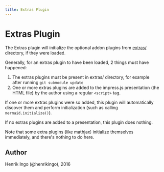 ```yaml
---
title: Extras Plugin
---
```

Extras Plugin
=============

The Extras plugin will initialize the optional addon plugins from
[extras/](../../../extras/) directory, if they were loaded.

Generally, for an extras plugin to have been loaded, 2 things must have happened:

1. The extras plugins must be present in extras/ directory, for example after
   running `git submodule update`
2. One or more extras plugins are added to the impress.js presentation (the HTML
   file) by the author using a regular `<script>` tag.

If one or more extras plugins were so added, this plugin will automatically
discover them and perform initialization (such as calling
`mermaid.initialize()`).

If no extras plugins are added to a presentation, this plugin does nothing.

Note that some extra plugins (like mathjax) initialize themselves immediately, and
there's nothing to do here.

Author
------

Henrik Ingo (@henrikingo), 2016

